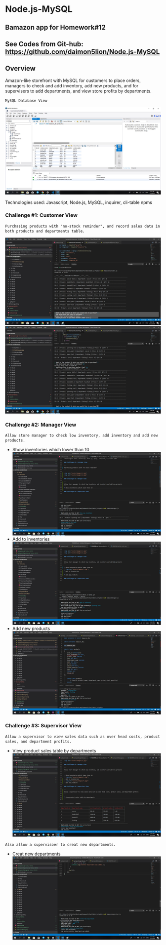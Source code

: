 # Node.js-MySQL

## Bamazon app for Homework#12

## See Codes from Git-hub: https://github.com/daimon5lion/Node.js-MySQL

## Overview

Amazon-like storefront with MySQL for customers to place orders, managers to check and add inventory, add new products, and for supervisers to add departments, and view store profits by departments.

```
MySQL Database View
```

<img src="assets/images/db.jpg">

Technologies used: Javascript, Node.js, MySQL, inquirer, cli-table npms

### Challenge #1: Customer View

```
Purchasing products with "no-stock reminder", and record sales data in both products and departments table.
```

<img src="assets/images/1.jpg">
<img src="assets/images/2.jpg">

### Challenge #2: Manager View

```
Allow store manager to check low inventory, add inventory and add new products.
```

- Show inventories which lower than 10
  <img src="assets/images/3.jpg">
- Add to inventories
  <img src="assets/images/4.jpg">
- Add new products
  <img src="assets/images/5.jpg">

### Challenge #3: Supervisor View

```
Allow a supervisor to view sales data such as over head costs, product sales, and department profits.
```

- View product sales table by departments
  <img src="assets/images/6.jpg">

```
Also allow a supervisoer to creat new departments.
```

- Creat new departments
  <img src="assets/images/7.jpg">
